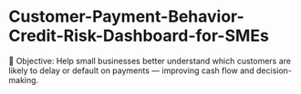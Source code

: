 # Customer-Payment-Behavior-Credit-Risk-Dashboard-for-SMEs
🎯 Objective: Help small businesses better understand which customers are likely to delay or default on payments — improving cash flow and decision-making.
